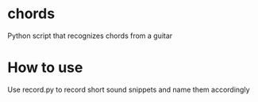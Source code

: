 chords
======

Python script that recognizes chords from a guitar

How to use
=====
Use record.py  to record short sound snippets and name them accordingly

